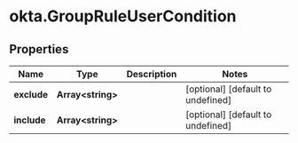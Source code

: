 # okta.GroupRuleUserCondition

## Properties

Name | Type | Description | Notes
------------ | ------------- | ------------- | -------------
**exclude** | **Array&lt;string&gt;** |  | [optional] [default to undefined]
**include** | **Array&lt;string&gt;** |  | [optional] [default to undefined]

